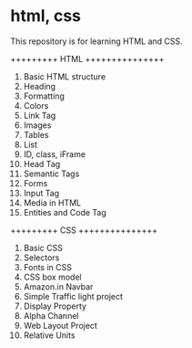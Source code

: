 # html, css
This repository is for learning HTML and CSS.

+++++++++ HTML +++++++++++++++
1. Basic HTML structure
2. Heading
3. Formatting
4. Colors
5. Link Tag
6. Images
7. Tables
8. List
9. ID, class, iFrame
10. Head Tag
11. Semantic Tags
12. Forms
13. Input Tag
14. Media in HTML
15. Entities and Code Tag


+++++++++ CSS +++++++++++++++
1. Basic CSS
2. Selectors
3. Fonts in CSS
4. CSS box model
5. Amazon.in Navbar
6. Simple Traffic light project
7. Display Property
8. Alpha Channel
9. Web Layout Project
10. Relative Units
